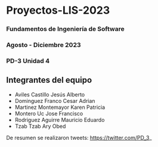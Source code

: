 # Proyectos-LIS-2023

### Fundamentos de Ingeniería de Software
### Agosto - Diciembre 2023
### PD-3 Unidad 4

## Integrantes del equipo
- Aviles Castillo Jesús Alberto
- Dominguez Franco Cesar Adrian
- Martinez Montemayor Karen Patricia
- Montero Uc Jose Francisco
- Rodriguez Aguirre Mauricio Eduardo
- Tzab Tzab Ary Obed

De resumen se realizaron tweets: https://twitter.com/PD_3_

